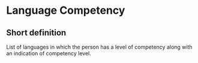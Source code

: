 # Language Competency
## Short definition
List of languages in which the person has a level of competency along with an indication of competency level.
